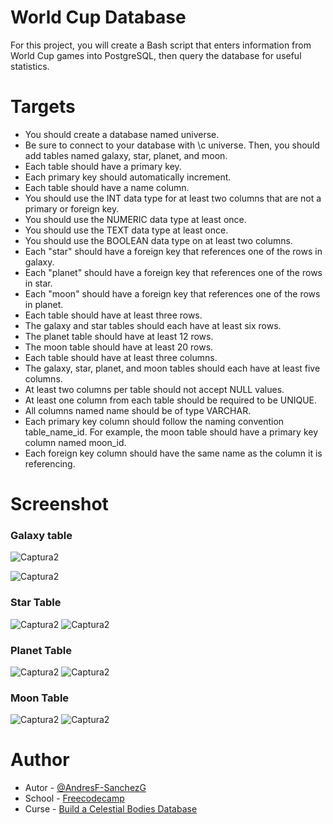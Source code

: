 # World Cup Database

For this project, you will create a Bash script that enters information from World Cup games into PostgreSQL, then query the database for useful statistics.

# Targets
- You should create a database named universe.
- Be sure to connect to your database with \c universe. Then, you should add tables named galaxy, star, planet, and moon.
- Each table should have a primary key.
- Each primary key should automatically increment.
- Each table should have a name column.
- You should use the INT data type for at least two columns that are not a primary or foreign key.
- You should use the NUMERIC data type at least once.
- You should use the TEXT data type at least once.
- You should use the BOOLEAN data type on at least two columns.
- Each "star" should have a foreign key that references one of the rows in galaxy.
- Each "planet" should have a foreign key that references one of the rows in star.
- Each "moon" should have a foreign key that references one of the rows in planet.
- Each table should have at least three rows.
- The galaxy and star tables should each have at least six rows.
- The planet table should have at least 12 rows.
- The moon table should have at least 20 rows.
- Each table should have at least three columns.
- The galaxy, star, planet, and moon tables should each have at least five columns.
- At least two columns per table should not accept NULL values.
- At least one column from each table should be required to be UNIQUE.
- All columns named name should be of type VARCHAR.
- Each primary key column should follow the naming convention table_name_id. For example, the moon table should have a primary key column named moon_id.
- Each foreign key column should have the same name as the column it is referencing.
# Screenshot

### Galaxy table
![Captura2](https://github.com/AndresF-SanchezG/postgres-challenges/assets/113924667/07b5eb3c-5c9e-4a24-a321-6437435c58f6)

![Captura2](https://github.com/AndresF-SanchezG/postgres-challenges/assets/113924667/bd1b91c6-deaa-4a37-8d6c-4df66df5bbc1)

### Star Table
![Captura2](https://github.com/AndresF-SanchezG/postgres-challenges/assets/113924667/9e874786-f0ef-40e8-a654-4af006d1d22e)
![Captura2](https://github.com/AndresF-SanchezG/postgres-challenges/assets/113924667/36f27e23-edf5-442e-b8ae-4480424b3c04)

### Planet Table
![Captura2](https://github.com/AndresF-SanchezG/postgres-challenges/assets/113924667/f9d9fe6b-3235-47e7-b485-64453730ac0e)
![Captura2](https://github.com/AndresF-SanchezG/postgres-challenges/assets/113924667/540c672c-60d0-467b-b6a6-d2a07b2402cb)

### Moon Table
![Captura2](https://github.com/AndresF-SanchezG/postgres-challenges/assets/113924667/a995b2dc-ca61-41ac-8d46-6fc4336754dd)
![Captura2](https://github.com/AndresF-SanchezG/postgres-challenges/assets/113924667/6ff381e9-9a16-4ea5-8a26-a87b995d295e)

# Author

- Autor - [@AndresF-SanchezG](https://github.com/AndresF-SanchezG)
- School - [Freecodecamp](https://www.freecodecamp.org/)
- Curse - [Build a Celestial Bodies Database](https://www.freecodecamp.org/learn/relational-database/build-a-celestial-bodies-database-project/build-a-celestial-bodies-database)
